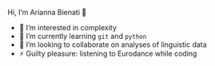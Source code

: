 Hi, I’m Arianna Bienati 👋

- 👀 I’m interested in complexity
- 🌱 I’m currently learning `git` and `python`
- 💞️ I’m looking to collaborate on analyses of linguistic data  
- ⚡ Guilty pleasure: listening to Eurodance while coding

<!---
arianna-bienati/arianna-bienati is a ✨ special ✨ repository because its `README.md` (this file) appears on your GitHub profile.
You can click the Preview link to take a look at your changes.
--->
